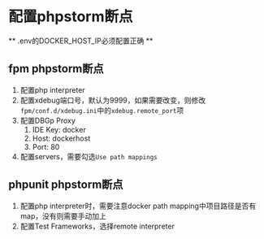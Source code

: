 # 配置phpstorm断点
** .env的DOCKER_HOST_IP必须配置正确 **

## fpm phpstorm断点
1. 配置php interpreter
2. 配置xdebug端口号，默认为9999，如果需要改变，则修改`fpm/conf.d/xdebug.ini`中的`xdebug.remote_port`项
3. 配置DBGp Proxy
   1. IDE Key: docker
   2. Host: dockerhost
   3. Port: 80
4. 配置servers，需要勾选`Use path mappings`

## phpunit phpstorm断点
1. 配置php interpreter时，需要注意docker path mapping中项目路径是否有map，没有则需要手动加上
2. 配置Test Frameworks，选择remote interpreter